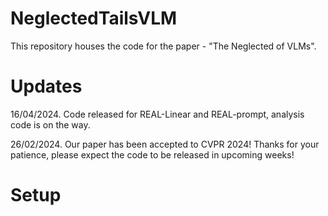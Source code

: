 # NeglectedTailsVLM
This repository houses the code for the paper - "The Neglected of VLMs".

# Updates
16/04/2024. Code released for REAL-Linear and REAL-prompt, analysis code is on the way.

26/02/2024. Our paper has been accepted to CVPR 2024! Thanks for your patience, please expect the code to be released in upcoming weeks!

# Setup

